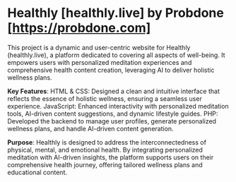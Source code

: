 # Healthly [healthly.live] by Probdone [https://probdone.com]
This project is a dynamic and user-centric website for Healthly (healthly.live), a platform dedicated to covering all aspects of well-being. It empowers users with personalized meditation experiences and comprehensive health content creation, leveraging AI to deliver holistic wellness plans.

**Key Features**:
HTML & CSS: Designed a clean and intuitive interface that reflects the essence of holistic wellness, ensuring a seamless user experience.
JavaScript: Enhanced interactivity with personalized meditation tools, AI-driven content suggestions, and dynamic lifestyle guides.
PHP: Developed the backend to manage user profiles, generate personalized wellness plans, and handle AI-driven content generation.

**Purpose**:
Healthly is designed to address the interconnectedness of physical, mental, and emotional health. By integrating personalized meditation with AI-driven insights, the platform supports users on their comprehensive health journey, offering tailored wellness plans and educational content.
